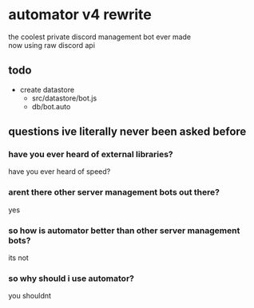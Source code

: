 # automator v4 rewrite
the coolest private discord management bot ever made \
now using raw discord api

## todo
* create datastore
	* src/datastore/bot.js
	* db/bot.auto

## questions ive literally never been asked before

### have you ever heard of external libraries?
have you ever heard of speed?

### arent there other server management bots out there?
yes

### so how is automator better than other server management bots?
its not

### so why should i use automator?
you shouldnt
